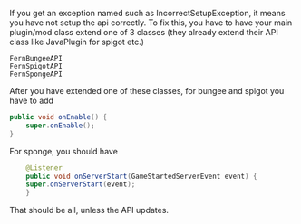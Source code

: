 If you get an exception named such as IncorrectSetupException, it means you have not setup the api correctly.
To fix this, you have to have your main plugin/mod class extend one of 3 classes (they already extend their API class like JavaPlugin for spigot etc.)
```
FernBungeeAPI
FernSpigotAPI
FernSpongeAPI
```
After you have extended one of these classes, for bungee and spigot you have to add 
```java
public void onEnable() {
    super.onEnable();
}
```
For sponge, you should have 
```java
    @Listener
    public void onServerStart(GameStartedServerEvent event) {
    super.onServerStart(event);
    }
```
That should be all, unless the API updates.
